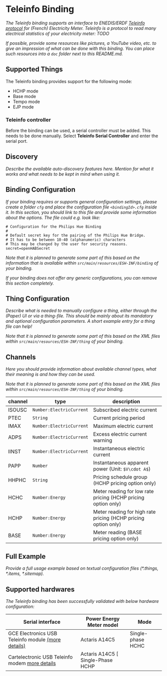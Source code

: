 # Teleinfo Binding

_The Teleinfo binding supports an interface to ENEDIS/ERDF [Teleinfo protocol](http://www.linuxembarque.free.fr/electro/compt_energie/specifications_techniques_edf_teleinfo.pdf) for (French) Electricity Meter._
_Teleinfo is a protocol to read many electrical statistics of your electricity meter: TODO_



_If possible, provide some resources like pictures, a YouTube video, etc. to give an impression of what can be done with this binding. You can place such resources into a `doc` folder next to this README.md._

## Supported Things

The Teleinfo binding provides support for the following mode:

- HCHP mode
- Base mode
- Tempo mode
- EJP mode

### Teleinfo controller

Before the binding can be used, a serial controller must be added. This needs to be done manually. Select __Teleinfo Serial Controller__ and enter the serial port.


## Discovery

_Describe the available auto-discovery features here. Mention for what it works and what needs to be kept in mind when using it._

## Binding Configuration

_If your binding requires or supports general configuration settings, please create a folder ```cfg``` and place the configuration file ```<bindingId>.cfg``` inside it. In this section, you should link to this file and provide some information about the options. The file could e.g. look like:_

```
# Configuration for the Philips Hue Binding
#
# Default secret key for the pairing of the Philips Hue Bridge.
# It has to be between 10-40 (alphanumeric) characters
# This may be changed by the user for security reasons.
secret=openHABSecret
```

_Note that it is planned to generate some part of this based on the information that is available within ```src/main/resources/ESH-INF/binding``` of your binding._

_If your binding does not offer any generic configurations, you can remove this section completely._

## Thing Configuration

_Describe what is needed to manually configure a thing, either through the (Paper) UI or via a thing-file. This should be mainly about its mandatory and optional configuration parameters. A short example entry for a thing file can help!_

_Note that it is planned to generate some part of this based on the XML files within ```src/main/resources/ESH-INF/thing``` of your binding._

## Channels

_Here you should provide information about available channel types, what their meaning is and how they can be used._

_Note that it is planned to generate some part of this based on the XML files within ```src/main/resources/ESH-INF/thing``` of your binding._

| channel  | type                        | description                                                    |
|----------|-----------------------------|----------------------------------------------------------------|
| ISOUSC   | `Number:ElectricCurrent` | Subscribed electric current                                    |
| PTEC     | `String`                   | Current pricing period                                         |
| IMAX     | `Number:ElectricCurrent` | Maximum electric current                                       |
| ADPS     | `Number:ElectricCurrent` | Excess electric current warning                                |
| IINST    | `Number:ElectricCurrent` | Instantaneous electric current                                 |
| PAPP     | `Number`                   | Instantaneous apparent power (Unit: `$V\cdot A$`)            |
| HHPHC    | `String`                   | Pricing schedule group (HCHP pricing option only)              | 
| HCHC     | `Number:Energy`           | Meter reading for low rate pricing (HCHP pricing option only)  | 
| HCHP     | `Number:Energy`           | Meter reading for high rate pricing (HCHP pricing option only) |
| BASE     | `Number:Energy`           | Meter reading (BASE pricing option only)                       |


## Full Example

_Provide a full usage example based on textual configuration files (*.things, *.items, *.sitemap)._

## Supported hardwares

_The Teleinfo binding has been successfully validated with below hardware configuration:_

| Serial interface | Power Energy Meter model    | Mode                   |
|----------|--------|------------------------------|
| GCE Electronics USB Teleinfo module [(more details)](http://gce-electronics.com/fr/usb/655-module-teleinfo-usb.html) | Actaris A14C5 | Single-phase HCHC  |
| Cartelectronic USB Teleinfo modem [more details](https://www.cartelectronic.fr/teleinfo-compteur-enedis/17-teleinfo-1-compteur-usb-rail-din-3760313520028.html) | Actaris A14C5 [ Single-Phase HCHP |


